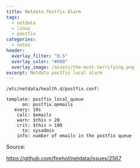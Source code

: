 ```yaml
---
title: Netdata Postfix Alarm
tags:
  - netdata
  - linux
  - postfix
categories:
  - notes
header:
  overlay_filter: "0.5"
  overlay_color: "#000"
  overlay_image: /assets/the-most-terrifying.png
excerpt: Netdata postfix local alarm
---
```


`/etc/netdata/health.d/postfix.conf:`

```
template: postfix_local_queue
      on: postfix.qemails
   every: 10s
    calc: $emails
    warn: $this > 20
    crit: $this > 100
      to: sysadmin
    info: number of emails in the postfix queue
```

Source:

<https://github.com/firehol/netdata/issues/2567>

